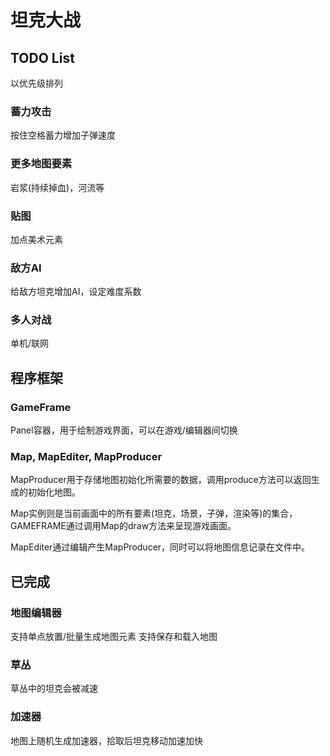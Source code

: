 # 坦克大战
## TODO List
以优先级排列


### 蓄力攻击
按住空格蓄力增加子弹速度

### 更多地图要素
岩浆(持续掉血)，河流等

### 贴图
加点美术元素

### 敌方AI
给敌方坦克增加AI，设定难度系数

### 多人对战
单机/联网


## 程序框架

### GameFrame
Panel容器，用于绘制游戏界面，可以在游戏/编辑器间切换

### Map, MapEditer, MapProducer
MapProducer用于存储地图初始化所需要的数据，调用produce方法可以返回生成的初始化地图。

Map实例则是当前画面中的所有要素(坦克，场景，子弹，渲染等)的集合，GAMEFRAME通过调用Map的draw方法来呈现游戏画面。

MapEditer通过编辑产生MapProducer，同时可以将地图信息记录在文件中。

## 已完成

### 地图编辑器
支持单点放置/批量生成地图元素
支持保存和载入地图

### 草丛
草丛中的坦克会被减速

### 加速器
地图上随机生成加速器，拾取后坦克移动加速加快